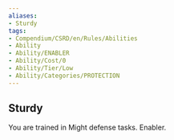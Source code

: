 ```yaml
---
aliases:
- Sturdy
tags:
- Compendium/CSRD/en/Rules/Abilities
- Ability
- Ability/ENABLER
- Ability/Cost/0
- Ability/Tier/Low
- Ability/Categories/PROTECTION
---
```


  
## Sturdy  
You are trained in Might defense tasks. Enabler. 